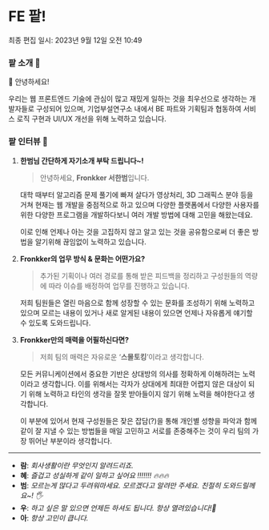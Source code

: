 # FE 팥!

최종 편집 일시: 2023년 9월 12일 오전 10:49

### 팥 소개 🦮

<aside>
🍋 안녕하세요! 

우리는 웹 프론트엔드 기술에 관심이 많고 재밌게 일하는 것을 최우선으로 생각하는 개발자들로 구성되어 있으며, 
기업부설연구소 내에서 BE 파트와 기획팀과 협동하여 서비스 로직 구현과 UI/UX 개선을 위해 노력하고 있습니다.

</aside>

### 팥 인터뷰 🎤

1. **한범님 간단하게 자기소개 부탁 드립니다~!**
    
    > 안녕하세요, **Fronkker 서한범**입니다.
    
    대학 때부터 알고리즘 문제 풀기에 빠져 살다가 영상처리, 3D 그래픽스 분야 등을 거쳐 현재는 웹 개발을 중점적으로 하고 있으며 다양한 플랫폼에서 다양한 사용자를 위한 다양한 프로그램을 개발하다보니 여러 개발 방법에 대해 고민을 해왔는데요.
    
    이로 인해 언제나 아는 것을 고집하지 않고 알고 있는 것을 공유함으로써 더 좋은 방법을 알기위해 끊임없이 노력하고 있습니다.
    > 
2. **Fronkker의 업무 방식 & 문화는 어떤가요?**
    
    > 추가된 기획이나 여러 경로를 통해 받은 피드백을 정리하고 구성원들의 역량에 따라 이슈를 배정하여 업무를 진행하고 있습니다.
    
    저희 팀원들은 열린 마음으로 함께 성장할 수 있는 문화를 조성하기 위해 노력하고 있으며 
    모르는 내용이 있거나 새로 알게된 내용이 있으면 언제나 자유롭게 얘기할 수 있도록 도와드립니다.
    > 
3. **Fronkker만의 매력을 어필하신다면?**
    
    > 저희 팀의 매력은 자유로운 ‘**스몰토킹**’이라고 생각합니다.
    
    모든 커뮤니케이션에서 중요한 기반은 상대방의 의사를 정확하게 이해하려는 노력이라고 생각합니다. 이를 위해서는 각자가 상대에게 최대한 어렵지 않은 대상이 되기 위해 노력하고 타인의 생각을 잘못 받아들이지 않기 위해 노력을 해야한다고 생각합니다.
    
    이 부분에 있어서 현재 구성원들은 잦은 잡담(?)을 통해 개인별 성향을 파악과 함께 같이 잘 지낼 수 있는 방법들을 매일 고민하고 서로를 존중해주는 것이 우리 팀의 가장 뛰어난 부분이라 생각합니다.
    > 

---

- **람**: *회사생활이란 무엇인지 알려드리죠.*
- **혜**: *즐겁고 성실하게 같이 일하고 싶어요 !!!!!!! 🔥🔥🔥*
- **범**: *모르는게 많다고 두려워마세요. 모르겠다고 알려만 주세요. 친절히 도와드릴께요~! 🖐️*
- **우**: *하고 싶은 말 있으면 언제든 하셔도 됩니다. 항상 열려있습니다!🤔*
- **아**: *항상 고민이 큽니다.*
